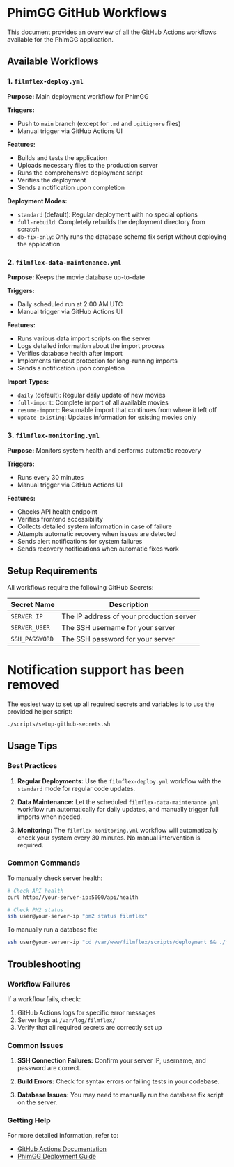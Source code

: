 # PhimGG GitHub Workflows

This document provides an overview of all the GitHub Actions workflows available for the PhimGG application.

## Available Workflows

### 1. `filmflex-deploy.yml`

**Purpose:** Main deployment workflow for PhimGG

**Triggers:**
- Push to `main` branch (except for `.md` and `.gitignore` files)
- Manual trigger via GitHub Actions UI

**Features:**
- Builds and tests the application
- Uploads necessary files to the production server
- Runs the comprehensive deployment script
- Verifies the deployment
- Sends a notification upon completion

**Deployment Modes:**
- `standard` (default): Regular deployment with no special options
- `full-rebuild`: Completely rebuilds the deployment directory from scratch
- `db-fix-only`: Only runs the database schema fix script without deploying the application

### 2. `filmflex-data-maintenance.yml`

**Purpose:** Keeps the movie database up-to-date

**Triggers:**
- Daily scheduled run at 2:00 AM UTC
- Manual trigger via GitHub Actions UI

**Features:**
- Runs various data import scripts on the server
- Logs detailed information about the import process
- Verifies database health after import
- Implements timeout protection for long-running imports
- Sends a notification upon completion

**Import Types:**
- `daily` (default): Regular daily update of new movies
- `full-import`: Complete import of all available movies
- `resume-import`: Resumable import that continues from where it left off
- `update-existing`: Updates information for existing movies only

### 3. `filmflex-monitoring.yml`

**Purpose:** Monitors system health and performs automatic recovery

**Triggers:**
- Runs every 30 minutes
- Manual trigger via GitHub Actions UI

**Features:**
- Checks API health endpoint
- Verifies frontend accessibility
- Collects detailed system information in case of failure
- Attempts automatic recovery when issues are detected
- Sends alert notifications for system failures
- Sends recovery notifications when automatic fixes work

## Setup Requirements

All workflows require the following GitHub Secrets:

| Secret Name | Description |
|-------------|-------------|
| `SERVER_IP` | The IP address of your production server |
| `SERVER_USER` | The SSH username for your server |
| `SSH_PASSWORD` | The SSH password for your server |

# Notification support has been removed

The easiest way to set up all required secrets and variables is to use the provided helper script:

```bash
./scripts/setup-github-secrets.sh
```

## Usage Tips

### Best Practices

1. **Regular Deployments:** Use the `filmflex-deploy.yml` workflow with the `standard` mode for regular code updates.

2. **Data Maintenance:** Let the scheduled `filmflex-data-maintenance.yml` workflow run automatically for daily updates, and manually trigger full imports when needed.

3. **Monitoring:** The `filmflex-monitoring.yml` workflow will automatically check your system every 30 minutes. No manual intervention is required.

### Common Commands

To manually check server health:
```bash
# Check API health
curl http://your-server-ip:5000/api/health

# Check PM2 status
ssh user@your-server-ip "pm2 status filmflex"
```

To manually run a database fix:
```bash
ssh user@your-server-ip "cd /var/www/filmflex/scripts/deployment && ./final-deploy.sh"
```

## Troubleshooting

### Workflow Failures

If a workflow fails, check:

1. GitHub Actions logs for specific error messages
2. Server logs at `/var/log/filmflex/`
3. Verify that all required secrets are correctly set up

### Common Issues

1. **SSH Connection Failures:** Confirm your server IP, username, and password are correct.

2. **Build Errors:** Check for syntax errors or failing tests in your codebase.

3. **Database Issues:** You may need to manually run the database fix script on the server.

### Getting Help

For more detailed information, refer to:
- [GitHub Actions Documentation](https://docs.github.com/en/actions)
- [PhimGG Deployment Guide](./GITHUB_DEPLOYMENT.md)